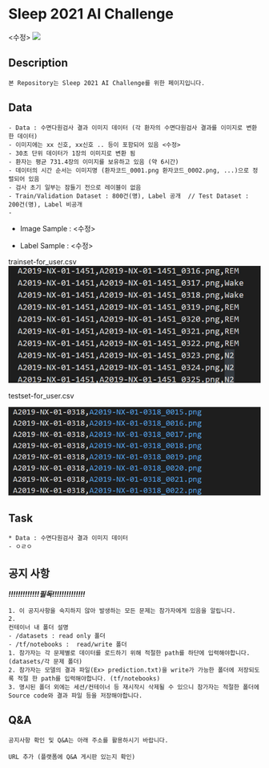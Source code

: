 # Sleep 2021 AI Challenge

<수정>
<img width=1000 src="main_page.png"/> 

## Description
```
본 Repository는 Sleep 2021 AI Challenge를 위한 페이지입니다.
```


## Data
```
- Data : 수면다원검사 결과 이미지 데이터 (각 환자의 수면다원검사 결과를 이미지로 변환한 데이터)
- 이미지에는 xx 신호, xx신호 .. 등이 포함되어 있음 <수정>
- 30초 단위 데이터가 1장의 이미지로 변환 됨
- 환자는 평균 731.4장의 이미지를 보유하고 있음 (약 6시간)
- 데이터의 시간 순서는 이미지명 (환자코드_0001.png 환자코드_0002.png, ...)으로 정렬되어 있음
- 검사 초기 일부는 잠들기 전으로 레이블이 없음 
- Train/Validation Dataset : 800건(명), Label 공개  // Test Dataset : 200건(명), Label 비공개
- 
```
- Image Sample : <수정>

- Label Sample : <수정>

trainset-for_user.csv
<img src="Sample/Sample_train_label.PNG"/> 

testset-for_user.csv

<img src="Sample/Sample_test_label.PNG"/> 

## Task

```
* Data : 수면다원검사 결과 이미지 데이터
- ㅇㄹㅇ

```


## 공지 사항
***!!!!!!!!!!!!!필독!!!!!!!!!!!!!!***
```
1. 이 공지사항을 숙지하지 않아 발생하는 모든 문제는 참가자에게 있음을 알립니다.
2. 
컨테이너 내 폴더 설명
- /datasets : read only 폴더
- /tf/notebooks :  read/write 폴더
1. 참가자는 각 문제별로 데이터를 로드하기 위해 적절한 path를 하단에 입력해야합니다. (datasets/각 문제 폴더)
2. 참가자는 모델의 결과 파일(Ex> prediction.txt)을 write가 가능한 폴더에 저장되도록 적절 한 path를 입력해야합니다. (tf/notebooks)
3. 명시된 폴더 외에는 세션/컨테이너 등 재시작시 삭제될 수 있으니 참가자는 적절한 폴더에 Source code와 결과 파일 등을 저장해야합니다.
```

## Q&A
```
공지사항 확인 및 Q&A는 아래 주소를 활용하시기 바랍니다.

URL 추가 (플랫폼에 Q&A 게시판 있는지 확인)
```
